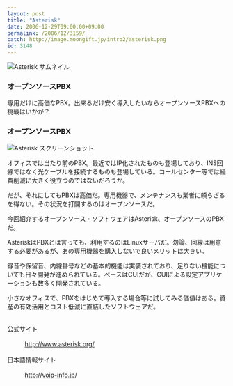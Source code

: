 ```yaml
---
layout: post
title: "Asterisk"
date: 2006-12-29T09:00:00+09:00
permalink: /2006/12/3159/
catch: http://image.moongift.jp/intro2/asterisk.png
id: 3148
---
```

 ![Asterisk サムネイル](http://image.moongift.jp/intro2/asterisk.t.png "Asterisk サムネイル")
  

### オープンソースPBX
  
専用だけに高価なPBX。出来るだけ安く導入したいならオープンソースPBXへの挑戦はいかが？  
<!--more-->  

### オープンソースPBX
  

![Asterisk スクリーンショット](http://image.moongift.jp/intro2/asterisk.png "Asterisk スクリーンショット")

  

オフィスでは当たり前のPBX。最近ではIP化されたものも登場しており、INS回線ではなく光ケーブルを接続するものも登場している。コールセンター等では経費削減に大きく役立つのではないだろうか。

  

だが、それにしてもPBXは高価だ。専用機器で、メンテナンスも業者に頼らざるを得ない。その状況を打開するのはオープンソースだ。

  

今回紹介するオープンソース・ソフトウェアはAsterisk、オープンソースのPBXだ。

  

AsteriskはPBXとは言っても、利用するのはLinuxサーバだ。勿論、回線は用意する必要があるが、あの専用機器を購入しないで良いメリットは大きい。

  

録音や保留音、内線番号などの基本的機能は実装されており、足りない機能についても日々開発が進められている。ベースはCUIだが、GUIによる設定アプリケーションも数多く開発されている。

  

小さなオフィスで、PBXをはじめて導入する場合等に試してみる価値はある。資産の有効活用とコスト低減に直結したソフトウェアだ。

  
<dl>
<br><dt>公式サイト</dt>
<br><dd><a href="http://www.asterisk.org/" target="_blank">http://www.asterisk.org/</a></dd>
<br><dt>日本語情報サイト</dt>
<br><dd><a href="http://voip-info.jp/" target="_blank">http://voip-info.jp/</a></dd>
<br>
</dl>